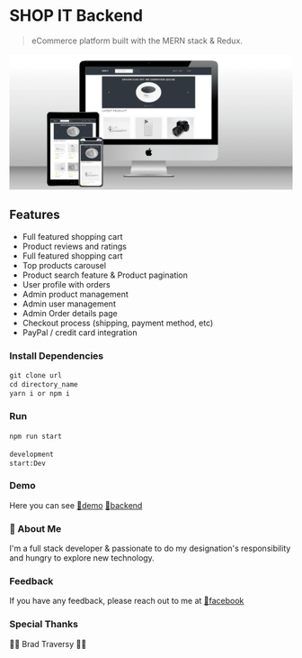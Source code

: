 # SHOP IT Backend
>eCommerce platform built with the MERN stack & Redux.

![Shop IT](https://raw.githubusercontent.com/Noormohammad011/react-portfolio/main/src/assets/img/projects/shopIt.png)

## Features

- Full featured shopping cart
- Product reviews and ratings
- Full featured shopping cart
- Top products carousel
- Product search feature & Product pagination
- User profile with orders
- Admin product management
- Admin user management
- Admin Order details page
- Checkout process (shipping, payment method, etc)
- PayPal / credit card integration

### Install Dependencies
```
git clone url
cd directory_name
yarn i or npm i

```

### Run
```
npm run start

development 
start:Dev

```
### Demo
Here you can see [:link:demo](https://shopit-menia.netlify.app/) [:link:backend](https://shopit-backend-production.up.railway.app/api/products) 

### 🚀 About Me
I'm a full stack developer & passionate to do my designation's responsibility and hungry to explore new technology.

### Feedback

If you have any feedback, please reach out to me at [:link:facebook](https://www.facebook.com/profile.php?id=100007513814577)


### Special Thanks 
:black_heart::black_heart: Brad Traversy :black_heart::black_heart:
